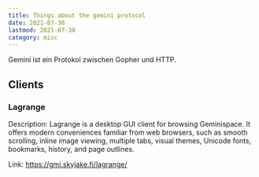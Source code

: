 ```yaml
---
title: Things about the gemini protocol 
date: 2021-07-30
lastmod: 2021-07-30
category: misc
---
```


Gemini ist ein Protokol zwischen Gopher und HTTP. 


## Clients

### Lagrange

Description:
Lagrange is a desktop GUI client for browsing Geminispace. It offers modern conveniences familiar from web browsers, such as smooth scrolling, inline image viewing, multiple tabs, visual themes, Unicode fonts, bookmarks, history, and page outlines.

Link:
<https://gmi.skyjake.fi/lagrange/>
